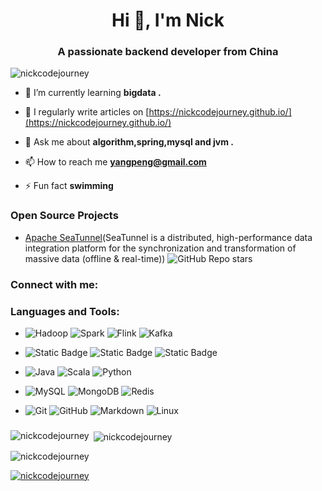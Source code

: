 <h1 align="center">Hi 👋, I'm Nick</h1>
<h3 align="center">A passionate backend developer from China</h3>

<p align="left"> <img src="https://komarev.com/ghpvc/?username=nickcodejourney&label=Profile%20views&color=0e75b6&style=flat" alt="nickcodejourney" /> </p>


- 🌱 I’m currently learning **bigdata .**

- 📝 I regularly write articles on [https://nickcodejourney.github.io/](https://nickcodejourney.github.io/)

- 💬 Ask me about **algorithm,spring,mysql and jvm .**

- 📫 How to reach me **yangpeng@gmail.com**

- ⚡ Fun fact **swimming**

### Open Source Projects

- [Apache SeaTunnel](https://github.com/apache/incubator-seatunnel)(SeaTunnel is a distributed, high-performance data integration platform for the synchronization and transformation of massive data (offline & real-time)) ![GitHub Repo stars](https://img.shields.io/github/stars/apache/incubator-seatunnel?style=social)

<h3 align="left">Connect with me:</h3>
<p align="left">
</p>

<h3 align="left">Languages and Tools:</h3>

- ![Hadoop](https://img.shields.io/badge/-Hadoop-333333?style=flat&logo=Apache%20Hadoop)
  ![Spark](https://img.shields.io/badge/-Spark-333333?style=flat&logo=Apache%20Spark)
  ![Flink](https://img.shields.io/badge/-Flink-333333?style=flat&logo=Apache%20Flink)
  ![Kafka](https://img.shields.io/badge/-Kafka-333333?style=flat&logo=Apache%20Kafka)
  
- ![Static Badge](https://img.shields.io/badge/-spring-333333?logo=spring)
  ![Static Badge](https://img.shields.io/badge/-springboot-333333?logo=springboot)
  ![Static Badge](https://img.shields.io/badge/-apache%20maven-333333?logo=apache%20maven)

- ![Java](https://img.shields.io/badge/-Java-333333?style=flat&logo=Oracle)
  ![Scala](https://img.shields.io/badge/-Scala-333333?style=flat&logo=Scala)
  ![Python](https://img.shields.io/badge/-Python-333333?style=flat&logo=Python)

- ![MySQL](https://img.shields.io/badge/-MySQL-333333?style=flat&logo=mysql)
  ![MongoDB](https://img.shields.io/badge/-MongoDB-333333?style=flat&logo=mongodb)
  ![Redis](https://img.shields.io/badge/-Redis-333333?style=flat&logo=redis)

- ![Git](https://img.shields.io/badge/-Git-333333?style=flat&logo=git)
  ![GitHub](https://img.shields.io/badge/-GitHub-333333?style=flat&logo=github)
  ![Markdown](https://img.shields.io/badge/-Markdown-333333?style=flat&logo=markdown)
  ![Linux](https://img.shields.io/badge/-Linux-333333?style=flat&logo=Linux)

### 
<p><img align="left" src="https://github-readme-stats.vercel.app/api/top-langs?username=nickcodejourney&show_icons=true&locale=en&layout=compact" alt="nickcodejourney" /></p>

<p>&nbsp;<img align="center" src="https://github-readme-stats.vercel.app/api?username=nickcodejourney&show_icons=true&locale=en" alt="nickcodejourney" /></p>

<p><img align="center" src="https://github-readme-streak-stats.herokuapp.com/?user=nickcodejourney&" alt="nickcodejourney" /></p>
<p align="left"> <a href="https://github.com/ryo-ma/github-profile-trophy"><img src="https://github-profile-trophy.vercel.app/?username=nickcodejourney" alt="nickcodejourney" /></a> </p>
